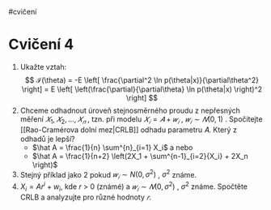 #cvičení
# Cvičení 4
1. Ukažte vztah: 
$$
ℐ(\theta) = -E \left[ \frac{\partial^2 \ln p(\theta|x)}{\partial\theta^2} \right] = E \left[ \left(\frac{\partial}{\partial\theta} \ln p(\theta|x) \right)^2 \right]
$$
2. Chceme odhadnout úroveň stejnosměrného proudu z nepřesných měření $𝑋_1, 𝑋_2, … , 𝑋_𝑛$ , tzn. při modelu $𝑋_𝑖 = 𝐴 + 𝑤_𝑖$ , $𝑤_𝑖\sim 𝑁(0,1)$ . Spočítejte [[Rao-Cramérova dolní mez|CRLB]] odhadu parametru 𝐴. Který z odhadů je lepší? 
	-  $\hat A = \frac{1}{n} \sum^{n}_{i=1} X_i$ a nebo 
	- $\hat A = \frac{1}{n+2} \left(2X_1 + \sum^{n-1}_{i=2}{X_i} + 2X_n \right)$
4. Stejný příklad jako 2 pokud $𝑤_𝑖\sim N(0, \sigma^2)$ , $\sigma^2$ známe. 
5. $X_i = Ar^i + w_i$, kde 𝑟 > 0 (známé) a $𝑤_𝑖\sim 𝑁(0, \sigma^2)$ , $\sigma^2$ známe. Spočtěte CRLB a analyzujte pro různé hodnoty $𝑟$.